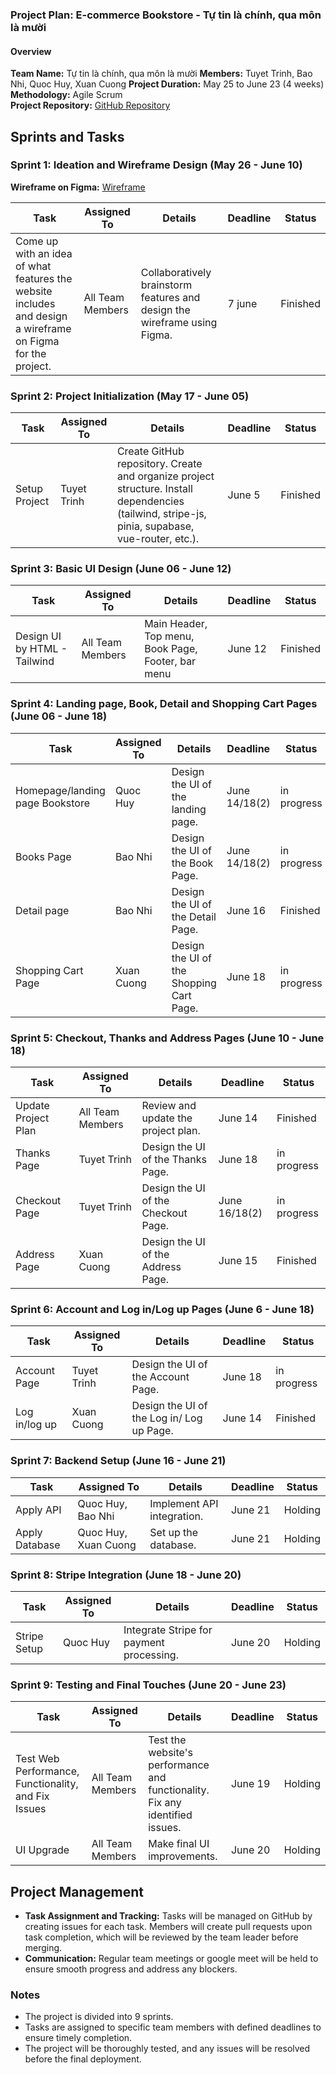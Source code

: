 ### Project Plan: E-commerce Bookstore - Tự tin là chính, qua môn là mười


#### Overview


**Team Name:** Tự tin là chính, qua môn là mười
**Members:** Tuyet Trinh, Bao Nhi, Quoc Huy, Xuan Cuong 
**Project Duration:** May 25 to June 23 (4 weeks)  
**Methodology:** Agile Scrum  
**Project Repository:** [GitHub Repository](https://github.com/TrinhTrg/Teamwork.git)


## Sprints and Tasks


### Sprint 1: Ideation and Wireframe Design (May 26 - June 10)


**Wireframe on Figma:** [Wireframe](https://www.figma.com/design/6PJeAYkiThbn6aCPaHpNIO/b%E1%BA%A3n-copy?node-id=1-1391&t=ubIf8y8YdQRpXzLh-1)


| Task                                                                                                      | Assigned To      | Details                                                                   | Deadline | Status   |
| --------------------------------------------------------------------------------------------------------- | ---------------- | ------------------------------------------------------------------------- | -------- | -------- |
| Come up with an idea of what features the website includes and design a wireframe on Figma for the project.| All Team Members | Collaboratively brainstorm features and design the wireframe using Figma. | 7 june   | Finished |


### Sprint 2: Project Initialization (May 17 - June 05)


| Task          | Assigned To | Details                                                                                                                                         | Deadline | Status   |
| ------------- | ----------- | ----------------------------------------------------------------------------------------------------------------------------------------------- | -------- | -------- |
| Setup Project | Tuyet Trinh | Create GitHub repository. Create and organize project structure. Install dependencies (tailwind, stripe-js, pinia, supabase, vue-router, etc.). | June 5   | Finished |


### Sprint 3: Basic UI Design (June 06 - June 12)


| Task                         | Assigned To      | Details                                            | Deadline | Status   |
| ---------------------------- | ---------------- | -------------------------------------------------- | -------- | -------- |
| Design UI by HTML - Tailwind | All Team Members | Main Header, Top menu, Book Page, Footer, bar menu | June 12  | Finished |


### Sprint 4: Landing page, Book, Detail and Shopping Cart Pages (June 06 - June 18)


| Task                            | Assigned To | Details                                  | Deadline      | Status      |
| ------------------------------- | ----------- | ---------------------------------------- | ------------- | ----------- |
| Homepage/landing page Bookstore | Quoc Huy    | Design the UI of the landing page.       | June 14/18(2) | in progress |
| Books Page                      | Bao Nhi     | Design the UI of the Book Page.          | June 14/18(2) | in progress |
| Detail page                     | Bao Nhi     | Design the UI of the Detail Page.        | June 16       | Finished    |
| Shopping Cart Page              | Xuan Cuong  | Design the UI of the Shopping Cart Page. | June 18       | in progress |


### Sprint 5: Checkout, Thanks and Address Pages (June 10 - June 18)


| Task                | Assigned To      | Details                             | Deadline      | Status      |
| ------------------- | ---------------- | ----------------------------------- | ------------- | ----------- |
| Update Project Plan | All Team Members | Review and update the project plan. | June 14       | Finished    |
| Thanks Page         | Tuyet Trinh      | Design the UI of the Thanks Page.   | June 18       | in progress |
| Checkout Page       | Tuyet Trinh      | Design the UI of the Checkout Page. | June 16/18(2) | in progress |
| Address Page        | Xuan Cuong       | Design the UI of the Address Page.  | June 15       | Finished    |


### Sprint 6: Account and Log in/Log up Pages (June 6 - June 18)


| Task          | Assigned To | Details                                   | Deadline | Status      |
| ------------- | ----------- | ----------------------------------------- | -------- | ----------- |
| Account Page  | Tuyet Trinh | Design the UI of the Account Page.        | June 18  | in progress |
| Log in/log up | Xuan Cuong  | Design the UI of the Log in/ Log up Page. | June 14  | Finished    |


### Sprint 7: Backend Setup (June 16 - June 21)


| Task           | Assigned To             | Details                    | Deadline | Status  |
| -------------- | ----------------------- | -------------------------- | -------- | ------- |
| Apply API      | Quoc Huy, Bao Nhi       | Implement API integration. | June 21  | Holding |
| Apply Database | Quoc Huy, Xuan Cuong    | Set up the database.       | June 21  | Holding |


### Sprint 8: Stripe Integration (June 18 - June 20)


| Task         | Assigned To | Details                                  | Deadline | Status  |
| ------------ | ----------- | ---------------------------------------- | -------- | ------- |
| Stripe Setup | Quoc Huy    | Integrate Stripe for payment processing. | June 20  | Holding |


### Sprint 9: Testing and Final Touches (June 20 - June 23)


| Task                                                | Assigned To      | Details                                                                      | Deadline | Status  |
| --------------------------------------------------- | ---------------- | ---------------------------------------------------------------------------- | -------- | ------- |
| Test Web Performance, Functionality, and Fix Issues | All Team Members | Test the website's performance and functionality. Fix any identified issues. | June 19  | Holding |
| UI Upgrade                                          | All Team Members | Make final UI improvements.                                                  | June 20  | Holding |


## Project Management


- **Task Assignment and Tracking:** Tasks will be managed on GitHub by creating issues for each task. Members will create pull requests upon task completion, which will be reviewed by the team leader before merging.
- **Communication:** Regular team meetings or google meet will be held to ensure smooth progress and address any blockers.


### Notes


- The project is divided into 9 sprints.
- Tasks are assigned to specific team members with defined deadlines to ensure timely completion.
- The project will be thoroughly tested, and any issues will be resolved before the final deployment.
